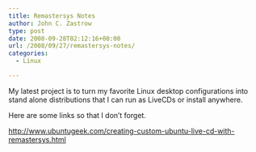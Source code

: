 ```yaml
---
title: Remastersys Notes
author: John C. Zastrow
type: post
date: 2008-09-28T02:12:16+00:00
url: /2008/09/27/remastersys-notes/
categories:
  - Linux

---
```

My latest project is to turn my favorite Linux desktop configurations into stand alone distributions that I can run as LiveCDs or install anywhere.

Here are some links so that I don&#8217;t forget.

http://www.ubuntugeek.com/creating-custom-ubuntu-live-cd-with-remastersys.html